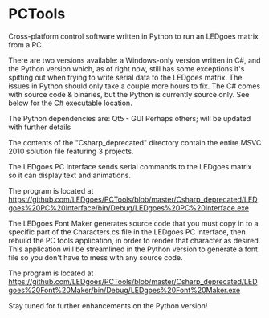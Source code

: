 PCTools
=======

Cross-platform control software written in Python to run an LEDgoes matrix from a PC.

There are two versions available: a Windows-only version written in C#, and the Python version which, as of right now, still has some exceptions it's spitting out when trying to write serial data to the LEDgoes matrix.  The issues in Python should only take a couple more hours to fix.  The C# comes with source code & binaries, but the Python is currently source only.  See below for the C# executable location.

The Python dependencies are:
Qt5 - GUI
Perhaps others; will be updated with further details

The contents of the "Csharp_deprecated" directory contain the entire MSVC 2010 solution file featuring 3 projects.

The LEDgoes PC Interface sends serial commands to the LEDgoes matrix so it can display text and animations.

The program is located at https://github.com/LEDgoes/PCTools/blob/master/Csharp_deprecated/LEDgoes%20PC%20Interface/bin/Debug/LEDgoes%20PC%20Interface.exe

The LEDgoes Font Maker generates source code that you must copy in to a specific part of the Characters.cs file in the LEDgoes PC Interface, then rebuild the PC tools application, in order to render that character as desired.  This application will be streamlined in the Python version to generate a font file so you don't have to mess with any source code.

The program is located at https://github.com/LEDgoes/PCTools/blob/master/Csharp_deprecated/LEDgoes%20Font%20Maker/bin/Debug/LEDgoes%20Font%20Maker.exe

Stay tuned for further enhancements on the Python version!

